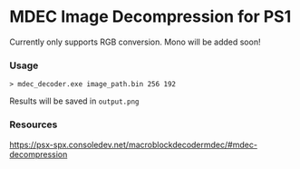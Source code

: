 
# MDEC Image Decompression for PS1

Currently only supports RGB conversion. Mono will be added soon!

### Usage

```
> mdec_decoder.exe image_path.bin 256 192 
```

Results will be saved in `output.png`

### Resources

<https://psx-spx.consoledev.net/macroblockdecodermdec/#mdec-decompression>
